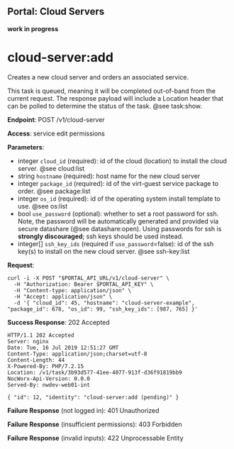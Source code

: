 Portal: Cloud Servers
---------------------

**work in progress**

cloud-server:add
================

Creates a new cloud server and orders an associated service.

This task is queued, meaning it will be completed out-of-band from the current request. The response payload will include a Location header that can be polled to determine the status of the task. @see task:show.

**Endpoint**: POST /v1/cloud-server

**Access**: service edit permissions

**Parameters**:
- integer `cloud_id` (required): id of the cloud (location) to install the cloud server. @see cloud:list
- string `hostname` (required): host name for the new cloud server
- integer `package_id` (required): id of the virt-guest service package to order. @see package:list
- integer `os_id` (required): id of the operating system install template to use. @see os:list
- bool `use_password` (optional): whether to set a root password for ssh. Note, the password will be automatically generated and provided via secure datashare (@see datashare:open). Using passwords for ssh is **strongly discouraged**; ssh keys should be used instead.
- integer[] `ssh_key_ids` (required if `use_password`=false): id of the ssh key(s) to install on the new cloud server. @see ssh-key:list

**Request**:
```
curl -i -X POST "$PORTAL_API_URL/v1/cloud-server" \
  -H "Authorization: Bearer $PORTAL_API_KEY" \
  -H "Content-type: application/json" \
  -H "Accept: application/json" \
  -d '{ "cloud_id": 45, "hostname": "cloud-server-example", "package_id": 678, "os_id": 99, "ssh_key_ids": [987, 765] }'
```

**Success Response**: 202 Accepted
```
HTTP/1.1 202 Accepted
Server: nginx
Date: Tue, 16 Jul 2019 12:51:27 GMT
Content-Type: application/json;charset=utf-8
Content-Length: 44
X-Powered-By: PHP/7.2.15
Location: /v1/task/3b93d577-41ee-4077-913f-d36f91819bb9
NocWorx-Api-Version: 0.0.0
Served-By: nwdev-web01-int

{ "id": 12, "identity": "cloud-server:add (pending)" }
```

**Failure Response** (not logged in): 401 Unauthorized

**Failure Response** (insufficient permissions): 403 Forbidden

**Failure Response** (invalid inputs): 422 Unprocessable Entity
